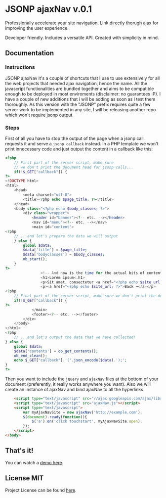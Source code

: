 # JSONP ajaxNav v.0.1
Professionally accelerate your site navigation. Link directly thorugh ajax for improving the user experience.

Developer friendly. Includes a versatile API. Created with simplicity in mind. 

## Documentation
### Instructions
JSONP ajaxNav it's a couple of shortcuts that I use to use extensively for all the web projects that needed ajax navigation, hence the name.
All the javascript functionalities are bundled together and aims to be compatible enough to be deployed in most enviroments (disclaimer: no guarantees :P).
I have a couple of new additions that i will be adding as soon as I test them thoroughly.
As this version with the "JSONP" prefix requires quite a few server work to be implemented in any site, I will be releasing another repo which won't require jsonp output.

### Steps

First of all you have to stop the output of the page when a jsonp call requests it and serve a `jsonp callback` instead.
In a PHP template we won't print innecessary code and just output the content in a callback like this:

```php
<?php
	// First part of the server script, make sure
	// we don't print the document head for jsonp calls...
	if(!$_GET["callback"]) {
?>
<!DOCTYPE html>
<html>
	<head>
		<meta charset="utf-8">
		<title><?php echo $page_title; ?></title>
	</head>
	<body class="<?php echo $body_classes; ?>">
		<div class="wrapper">
			<header id="banner"><?-- etc. --></header>
			<nav id="menu"><?-- etc. --></nav>
			<main id="content">
<?php
	// ...and let's prepare the data we will output
	} else {
		global $data;
		$data['title'] = $page_title;
		$data['bodyclasses'] = $body_classes;
		ob_start();
	}
?>	
				<!-- And now is the time for the actual bits of content: -->
				<h1>Lorem ipsum<.h1>
				<p>Sit amet, consectetur <a href="<?php echo $site_url; ?>/index.php?sec=adipiscing">adipiscing</a> elit. Nunc fringilla cursus scelerisque. </p>
				<p><a href="<?php echo $site_url; ?>">Back ➜</a></p>
<?php
	// Final part of the server script, make sure we don't print the document footer for jsonp calls...
	if(!$_GET["callback"]) {
?>
			</main>
			<footer><?-- etc. --></footer>
		</div>
	</body>
</html>
<?php 
	// ...and let's output the data that we have collected!
} else {
	global $data;
	$data['contents'] = ob_get_contents();
	ob_end_clean();
	echo $_GET["callback"].'('.json_encode($data).');';
}
?>
```

Then you want to include the `jQuery` and `ajaxNav` files at the
 bottom of your document (preferently, it really works anywhere you want).
 Also we will create an instance of ajaxNav and bind ajaxNav to all the hyperlinks

```html
	<script type="text/javascript" src="//ajax.googleapis.com/ajax/libs/jquery/1.11.2/jquery.min.js"></script>
	<script type="text/javascript" src="ajaxNav.js"></script>
	<script type="text/javascript">
		var myAjaxNavSite = new ajaxNav('http://example.com');
		$(document).ready(function(){
			$('a').on('click touchstart', myAjaxNavSite.open);
		});
	</script>
</body>
```

## That's it!
You can watch a [demo here](http://surgever.com/ajaxnav/demo).

## License MIT
Project License can be found [here](LICENSE.md).
